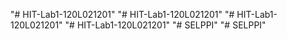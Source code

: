 "# HIT-Lab1-120L021201" 
"# HIT-Lab1-120L021201" 
"# HIT-Lab1-120L021201" 
"# HIT-Lab1-120L021201" 
"# SELPPI" 
"# SELPPI" 
